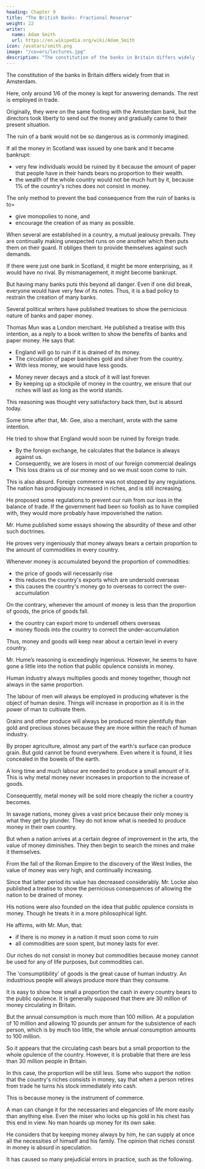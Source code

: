 ```yaml
---
heading: Chapter 9
title: "The British Banks: Fractional Reserve"
weight: 22
writer:
  name: Adam Smith
  url: https://en.wikipedia.org/wiki/Adam_Smith
icon: /avatars/smith.png
image: "/covers/lectures.jpg"
description: "The constitution of the banks in Britain differs widely from that in Amsterdam."
---
```




The constitution of the banks in Britain differs widely from that in Amsterdam.

Here, only around 1/6 of the money is kept for answering demands. The rest is employed in trade. 

Originally, they were on the same footing with the Amsterdam bank, but the directors took liberty to send out the money and gradually came to their present situation. 

The ruin of a bank would not be so dangerous as is commonly imagined. 

If all the money in Scotland was issued by one bank and it became bankrupt:
- very few individuals would be ruined by it because the amount of paper that people have in their hands bears no proportion to their wealth.
- the wealth of the whole country would not be much hurt by it, because 1% of the country's riches does not consist in money.

The only method to prevent the bad consequence from the ruin of banks is to= 
- give monopolies to none, and
- encourage the creation of as many as possible.

When several are established in a country, a mutual jealousy prevails. They are continually making unexpected runs on one another which then puts them on their guard. It obliges them to provide themselves against such demands.

If there were just one bank in Scotland, it might be more enterprising, as it would have no rival. By mismanagement, it might become bankrupt.

But having many banks puts this beyond all danger. Even if one did break, everyone would have very few of its notes. Thus, it is a bad policy to restrain the creation of many banks. 

Several political writers have published treatises to show the pernicious nature of banks and paper money.

Thomas Mun was a London merchant. He published a treatise with this intention, as a reply to a book written to show the benefits of banks and paper money. He says that:
- England will go to ruin if it is drained of its money. 
- The circulation of paper banishes gold and silver from the country.
- With less money, we would have less goods. 
<!-- - All other goods which we have are spent on our subsistence.
- These goods gradually diminish and must finally come to an end. -->
- Money never decays and a stock of it will last forever.
- By keeping up a stockpile of money in the country, we ensure that our riches will last as long as the world stands.

This reasoning was thought very satisfactory back then, but is absurd today. 
<!-- in those days. But from what has been said before concerning the nature of public opulence, it is . -->

Some time after that, Mr. Gee, also a merchant, wrote with the same intention.

He tried to show that England would soon be ruined by foreign trade. 
- By the foreign exchange, he calculates that the balance is always against us. 
- Consequently, we are losers in most of our foreign commercial dealings
- This loss drains us of our money and so we must soon come to ruin. 

<!--  of this is also evident from former considerations. -->

This is also absurd. Foreign commerce was not stopped by any regulations. The nation has prodigiously increased in riches, and is still increasing.

He proposed some regulations to prevent our ruin from our loss in the balance of trade. If the government had been so foolish as to have complied with, they would more probably have impoverished the nation.

Mr. Hume published some essays showing the absurdity of these and other such doctrines. 

He proves very ingeniously that money always bears a certain proportion to the amount of commodities in every country. 

Whenever money is accumulated beyond the proportion of commodities:
- the price of goods will necessarily rise
- this reduces the country's exports which are undersold overseas
- this causes the country's money go to overseas to correct the over-accumulation

On the contrary, whenever the amount of money is less than the proportion of goods, the price of goods fall.
- the country can export more to undersell others overseas
- money floods into the country to correct the under-accumulation

Thus, money and goods will keep near about a certain level in every country.

Mr. Hume’s reasoning is exceedingly ingenious. However, he seems to have gone a little into the notion that public opulence consists in money.

Human industry always multiplies goods and money together, though not always in the same proportion.

The labour of men will always be employed in producing whatever is the object of human desire. Things will increase in proportion as it is in the power of man to cultivate them.

Grains and other produce will always be produced more plentifully than gold and precious stones because they are more within the reach of human industry.

By proper agriculture, almost any part of the earth's surface can produce grain. But gold cannot be found everywhere. Even where it is found, it lies concealed in the bowels of the earth. 

A long time and much labour are needed to produce a small amount of it. This is why metal money never increases in proportion to the increase of goods.

Consequently, metal money will be sold more cheaply the richer a country becomes.

In savage nations, money gives a vast price because their only money is what they get by plunder.
They do not know what is needed to produce money in their own country.

But when a nation arrives at a certain degree of improvement in the arts, the value of money diminishes.
They then begin to search the mines and make it themselves.

From the fall of the Roman Empire to the discovery of the West Indies, the value of money was very high, and continually increasing.

Since that latter period its value has decreased considerably.
Mr. Locke also published a treatise to show the pernicious consequences of allowing the nation to be drained of money.

His notions were also founded on the idea that public opulence consists in money.
Though he treats it in a more philosophical light.

He affirms, with Mr. Mun, that:
- if there is no money in a nation it must soon come to ruin
- all commodities are soon spent, but money lasts for ever.

Our riches do not consist in money but commodities because money cannot be used for any of life purposes, but commodities can.

The 'consumptibility' of goods is the great cause of human industry. An industrious people will always produce more than they consume.

It is easy to show how small a proportion the cash in every country bears to the public opulence.
It is generally supposed that there are 30 million of money circulating in Britain.

But the annual consumption is much more than 100 million.
At a population of 10 million and allowing 10 pounds per annum for the subsistence of each person, which is by much too little, the whole annual consumption amounts to 100 million.

So it appears that the circulating cash bears but a small proportion to the whole opulence of the country.
However, it is probable that there are less than 30 million people in Britain.

In this case, the proportion will be still less.
Some who support the notion that the country's riches consists in money, say that when a person retires from trade he turns his stock immediately into cash.

This is because money is the instrument of commerce.

A man can change it for the necessaries and elegancies of life more easily than anything else.
Even the miser who locks up his gold in his chest has this end in view.
No man hoards up money for its own sake.

He considers that by keeping money always by him, he can supply at once all the necessities of himself and his family.
The opinion that riches consist in money is absurd in speculation.

It has caused so many prejudicial errors in practice, such as the following.

